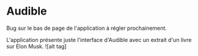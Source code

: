 # Audible

Bug sur le bas de page de l'application à régler prochainement.

L'application présente juste l'interface d'Audible avec un extrait d'un livre sur Elon Musk.
![alt tag]


